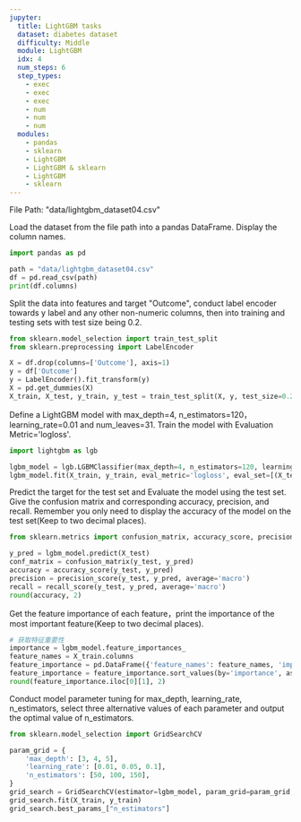 ```yaml
---
jupyter:
  title: LightGBM tasks
  dataset: diabetes dataset
  difficulty: Middle
  module: LightGBM
  idx: 4
  num_steps: 6
  step_types:
    - exec
    - exec
    - exec
    - num
    - num
    - num
  modules:
    - pandas
    - sklearn
    - LightGBM
    - LightGBM & sklearn
    - LightGBM 
    - sklearn
---
```


File Path: "data/lightgbm_dataset04.csv"

Load the dataset from the file path into a pandas DataFrame. Display the column names.

```python
import pandas as pd

path = "data/lightgbm_dataset04.csv"
df = pd.read_csv(path)
print(df.columns)
```

Split the data into features and target "Outcome", conduct label encoder towards y label and any other non-numeric columns, then into training and testing sets with test size being 0.2.
```python
from sklearn.model_selection import train_test_split
from sklearn.preprocessing import LabelEncoder

X = df.drop(columns=['Outcome'], axis=1)
y = df['Outcome']
y = LabelEncoder().fit_transform(y)
X = pd.get_dummies(X)
X_train, X_test, y_train, y_test = train_test_split(X, y, test_size=0.2, random_state=42)
```

Define a LightGBM model  with max_depth=4, n_estimators=120，learning_rate=0.01 and num_leaves=31. Train the model with Evaluation Metric='logloss'.
```python
import lightgbm as lgb

lgbm_model = lgb.LGBMClassifier(max_depth=4, n_estimators=120, learning_rate=0.01, num_leaves=31)
lgbm_model.fit(X_train, y_train, eval_metric='logloss', eval_set=[(X_test, y_test)])
```

Predict the target for the test set and Evaluate the model using the test set. Give the confusion matrix and corresponding accuracy, precision, and recall. Remember you only need to display the accuracy of the model on the test set(Keep to two decimal places).
```python
from sklearn.metrics import confusion_matrix, accuracy_score, precision_score, recall_score

y_pred = lgbm_model.predict(X_test)
conf_matrix = confusion_matrix(y_test, y_pred)
accuracy = accuracy_score(y_test, y_pred)
precision = precision_score(y_test, y_pred, average='macro')
recall = recall_score(y_test, y_pred, average='macro')
round(accuracy, 2)
```

Get the feature importance of each feature，print the importance of the most important feature(Keep to two decimal places).

```python
# 获取特征重要性
importance = lgbm_model.feature_importances_
feature_names = X_train.columns
feature_importance = pd.DataFrame({'feature_names': feature_names, 'importance': importance})
feature_importance = feature_importance.sort_values(by='importance', ascending=False)
round(feature_importance.iloc[0][1], 2)
```

Conduct model parameter tuning for max_depth, learning_rate, n_estimators, select three alternative values of each parameter and output the optimal value of n_estimators.

```python
from sklearn.model_selection import GridSearchCV

param_grid = {
    'max_depth': [3, 4, 5],
    'learning_rate': [0.01, 0.05, 0.1],
    'n_estimators': [50, 100, 150],
}
grid_search = GridSearchCV(estimator=lgbm_model, param_grid=param_grid, scoring='accuracy', cv=3, verbose=1)
grid_search.fit(X_train, y_train)
grid_search.best_params_["n_estimators"]
```